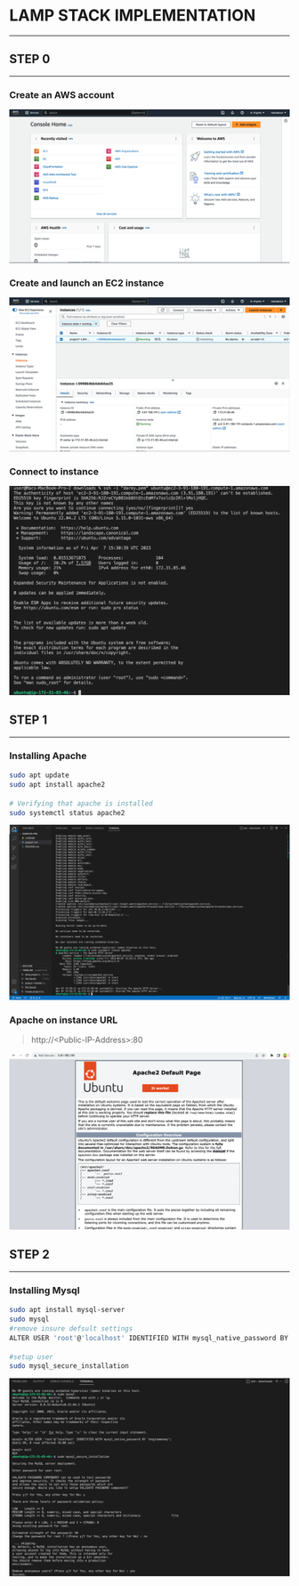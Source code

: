 
# LAMP STACK IMPLEMENTATION
---
## STEP 0
---
### Create an AWS account
![aws_account](images/aws_account.png)

### Create and launch an EC2 instance
![instance](images/instance.png)


### Connect to instance
![connect_instance](images/connect_instance.png)


## STEP 1 
---
### Installing Apache
```bash
sudo apt update 
sudo apt install apache2

# Verifying that apache is installed
sudo systemctl status apache2
```
![apache](images/apache.png)
### Apache on instance URL
>http://\<Public-IP-Address\>:80

![APACHE_URL](images/apache_url.png)

## STEP 2
---
### Installing Mysql
```bash
sudo apt install mysql-server
sudo mysql
#remove insure defsult settings
ALTER USER 'root'@'localhost' IDENTIFIED WITH mysql_native_password BY '<PassWord.1>';

#setup user
sudo mysql_secure_installation
```

![sql](images/sql.png)
